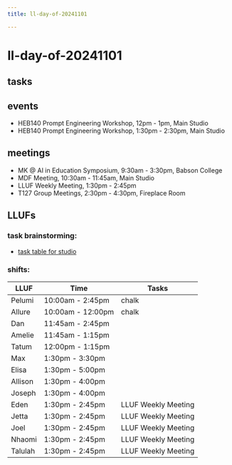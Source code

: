 ```yaml
---
title: ll-day-of-20241101

---
```


# ll-day-of-20241101

## tasks

## events
* HEB140 Prompt Engineering Workshop, 12pm - 1pm, Main Studio
* HEB140 Prompt Engineering Workshop, 1:30pm - 2:30pm, Main Studio

## meetings
* MK @ AI in Education Symposium, 9:30am - 3:30pm, Babson College
* MDF Meeting, 10:30am - 11:45am, Main Studio
* LLUF Weekly Meeting, 1:30pm - 2:45pm
* T127 Group Meetings, 2:30pm - 4:30pm, Fireplace Room

## LLUFs
### task brainstorming:
* [task table for studio](https://airtable.com/appN3NB28TdhG2S7x/tblHsMq7e2MwOiqsd/viwAYqLBckEODBII1?blocks=hide)

### shifts:

| LLUF    | Time            | Tasks                           |
| ------- |---------------- |-------------------------------  |
| Pelumi  | 10:00am - 2:45pm |     chalk                            |
| Allure  | 10:00am - 12:00pm|     chalk                            |
| Dan     | 11:45am - 2:45pm |                                 |
| Amelie  | 11:45am - 1:15pm |                                 |
| Tatum   | 12:00pm - 1:15pm |                                 |
| Max     | 1:30pm - 3:30pm  |  |
| Elisa   | 1:30pm - 5:00pm  |                                 |
| Allison | 1:30pm - 4:00pm  |                                 |
| Joseph  | 1:30pm - 4:00pm  |                                 |
| Eden    | 1:30pm - 2:45pm  | LLUF Weekly Meeting             |
| Jetta   | 1:30pm - 2:45pm  | LLUF Weekly Meeting             |
| Joel    | 1:30pm - 2:45pm  | LLUF Weekly Meeting             |
| Nhaomi  | 1:30pm - 2:45pm  | LLUF Weekly Meeting             |
| Talulah | 1:30pm - 2:45pm  | LLUF Weekly Meeting             |
